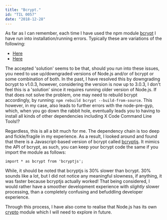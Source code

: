 ```yaml
---
title: "Bcrypt."
id: "TIL 0057"
date: "2018-12-28"
---
```


As far as I can remember, each time I have used the npm module [bcrypt](https://www.npmjs.com/package/bcrypt) I have run into installation/running errors. Typically these are variations of the following: 

* [Here](https://github.com/kelektiv/node.bcrypt.js/issues/16)
* [Here](https://github.com/kelektiv/node.bcrypt.js/issues/678)


The accepted 'solution' seems to be that, should you run into these issues, you need to use up/downgraded versions of Node.js and/or of bcrypt or some combination of both. In the past, I have resolved this by downgrading bcrypt to v1.0.3, however, considering the version is now up to 3.0.3, I don't feel this is a 'solution' since it requires running older version of Node.js. If that does not solve the problem, one may need to rebuild bcrypt accordingly, by running: ```npm rebuild bcrypt --build-from-source```. This however, in my case, also leads to further errors with the node-pre-gyp, which, when you go down the rabbit hole, eventually leads you to having to install all kinds of other dependencies including X Code Command Line Tools!?  

Regardless, this is all a bit much for me. The dependency chain is too deep and fickle/fragile in my experience. As a result, I looked around and found that there is a Javascript-based version of bcrypt called [bcryptjs](https://www.npmjs.com/package/bcryptjs). It mimics the API of bcrypt, as such, you can keep your bcrypt code the same if you import the module as follows: 

```import * as bcrypt from 'bcryptjs';```


While, it should be noted that bcryptjs is 30% slower than bcrypt. 30% sounds like a lot, but I did not notice any meaningful slowness, if anything, it was faster because bcryptjs actually worked! That being considered, I would rather have a smoother development experience with *slightly* slower processing, than a completely confusing and befuddling developer experience. 


Through this process, I have also come to realise that Node.js has its own [crypto](https://nodejs.org/api/crypto.html) module which I will need to explore in future. 

